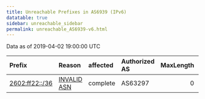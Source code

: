 ```yaml
---
title: Unreachable Prefixes in AS6939 (IPv6)
datatable: true
sidebar: unreachable_sidebar
permalink: unreachable_AS6939-v6.html
---
```


Data as of 2019-04-02 19:00:00 UTC


<div class="datatable-begin"></div>

| Prefix                                                 | Reason                                                                                               | affected   | Authorized AS   |   MaxLength | Anchor                           |   unreachable /48s |
|:-------------------------------------------------------|:-----------------------------------------------------------------------------------------------------|:-----------|:----------------|------------:|:---------------------------------|-------------------:|
| [2602:ff22::/36](https://stat.ripe.net/2602:ff22::/36) | [INVALID ASN](https://rpki-validator.ripe.net/announcement-preview?asn=AS6939&prefix=2602:ff22::/36) | complete   | AS63297         |           0 | [ARIN](unreachable_ARIN-v6.html) |               4096 |

<div class="datatable-end"></div>